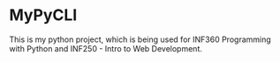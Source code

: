 # MyPyCLI
This is my python project, which is being used for INF360 Programming with Python and INF250 - Intro to Web Development.
